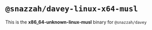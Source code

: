 # `@snazzah/davey-linux-x64-musl`

This is the **x86_64-unknown-linux-musl** binary for `@snazzah/davey`
